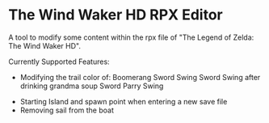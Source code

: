 # The Wind Waker HD RPX Editor
A tool to modify some content within the rpx file of "The Legend of Zelda: The Wind Waker HD".

Currently Supported Features:
* Modifying the trail color of:
    Boomerang
    Sword Swing
    Sword Swing after drinking grandma soup
    Sword Parry Swing
- Starting Island and spawn point when entering a new save file
- Removing sail from the boat
